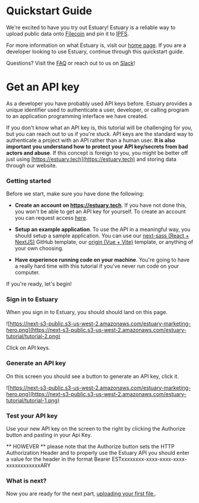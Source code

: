 # Quickstart Guide

We're excited to have you try out Estuary! Estuary is a reliable way to upload public data onto [Filecoin](https://filecoin.io) and pin it to [IPFS](https://ipfs.io/).

For more information on what Estuary is, visit our [home page](https://estuary.tech). If you are a developer looking to use Estuary, continue through this quickstart guide.

Questions? Visit the [FAQ](/docs/learn/faq) or reach out to us on [Slack](https://filecoin.io/slack)!

# Get an API key

As a developer you have probably used API keys before. Estuary provides a unique identifier used to authenticate a user, developer, or calling program to an application programming interface we have created.

If you don't know what an API key is, this tutorial will be challenging for you, but you can reach out to us if you're stuck. API keys are the standard way to authenticate a project with an API rather than a human user. **It is also important you understand how to protect your API key/secrets from bad actors and abuse**. If this concept is foreign to you, you might be better off just using [https://estuary.tech](https://estuary.tech) and storing data through our website.

### Getting started

Before we start, make sure you have done the following:

- **Create an account on https://estuary.tech**. If you have not done this, you won't be able to get an API key for yourself. To create an account you can request access [here](https://docs.estuary.tech/get-invite-key).

- **Setup an example application**. To use the API in a meaningful way, you should setup a sample application. You can use our [next-sass (React + NextJS)](https://github.com/application-research/next-sass) GitHub template, our [origin (Vue + Vite)](https://github.com/application-research/origin) template, or anything of your own choosing.

- **Have experience running code on your machine**. You're going to have a really hard time with this tutorial if you've never run code on your computer.

If you're ready, let's begin!

### Sign in to Estuary

When you sign in to Estuary, you should should land on this page.

![https://next-s3-public.s3-us-west-2.amazonaws.com/estuary-marketing-hero.png](https://next-s3-public.s3-us-west-2.amazonaws.com/estuary-tutorial/tutorial-2.png)

Click on API keys.

### Generate an API key

On this screen you should see a button to generate an API key, click it.

![https://next-s3-public.s3-us-west-2.amazonaws.com/estuary-marketing-hero.png](https://next-s3-public.s3-us-west-2.amazonaws.com/estuary-tutorial/tutorial-1.png)

### Test your API key

Use your new API key on the screen to the right by clicking the Authorize button and pasting in your Api Key.

** HOWEVER ** please note that the Authorize button sets the HTTP Authorization Header and to properly use the Estuary API you should enter a value for the header in the format Bearer ESTxxxxxxxx-xxxx-xxxx-xxxx-xxxxxxxxxxxxARY

### What is next?

Now you are ready for the next part, [uploading your first file.](/Tutorial/tutorial-uploading-your-first-file).
